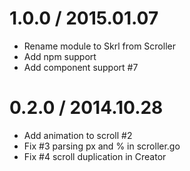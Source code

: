 # 1.0.0 / 2015.01.07

  * Rename module to Skrl from Scroller
  * Add npm support
  * Add component support #7

# 0.2.0 / 2014.10.28

  * Add animation to scroll #2
  * Fix #3 parsing px and % in scroller.go
  * Fix #4 scroll duplication in Creator
